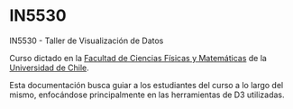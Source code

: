 # IN5530
IN5530 - Taller de Visualización de Datos

Curso dictado en la [Facultad de Ciencias Físicas y Matemáticas](http://ingenieria.uchile.cl/) de la [Universidad de Chile](http://www.uchile.cl/).

Esta documentación busca guiar a los estudiantes del curso a lo largo del mismo, enfocándose principalmente en las herramientas de D3 utilizadas.

